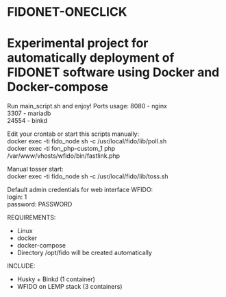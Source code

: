 # FIDONET-ONECLICK
# Experimental project for automatically deployment of FIDONET software using Docker and Docker-compose

Run main_script.sh and enjoy!
Ports usage:
8080 - nginx  
3307 - mariadb  
24554 - binkd  

Edit your crontab or start this scripts manually:  
docker exec -ti fido_node sh -c /usr/local/fido/lib/poll.sh  
docker exec -ti fon_php-custom_1 php /var/www/vhosts/wfido/bin/fastlink.php

Manual tosser start:  
docker exec -ti fido_node sh -c /usr/local/fido/lib/toss.sh

Default admin credentials for web interface WFIDO:  
login: 1  
password: PASSWORD

REQUIREMENTS:

- Linux
- docker
- docker-compose
- Directory /opt/fido will be created automatically

INCLUDE:
- Husky + Binkd (1 container)
- WFIDO on LEMP stack (3 containers)